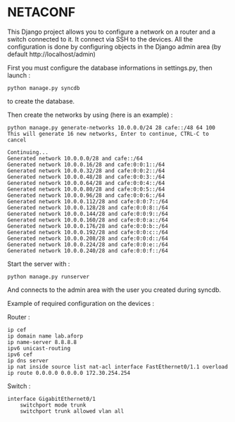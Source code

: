 NETACONF
============

This Django project allows you  to configure a network on a router and a switch connected to it.
It connect via SSH to the devices.
All the configuration is done by configuring objects in the Django admin area (by default http://localhost/admin)

First you must configure the database informations in settings.py,
then launch :

	python manage.py syncdb

to create the database.

Then create the networks by using (here is an example) :

	python manage.py generate-networks 10.0.0.0/24 28 cafe::/48 64 100
	This will generate 16 new networks, Enter to continue, CTRL-C to cancel
	
	Continuing...
	Generated network 10.0.0.0/28 and cafe::/64
	Generated network 10.0.0.16/28 and cafe:0:0:1::/64
	Generated network 10.0.0.32/28 and cafe:0:0:2::/64
	Generated network 10.0.0.48/28 and cafe:0:0:3::/64
	Generated network 10.0.0.64/28 and cafe:0:0:4::/64
	Generated network 10.0.0.80/28 and cafe:0:0:5::/64
	Generated network 10.0.0.96/28 and cafe:0:0:6::/64
	Generated network 10.0.0.112/28 and cafe:0:0:7::/64
	Generated network 10.0.0.128/28 and cafe:0:0:8::/64
	Generated network 10.0.0.144/28 and cafe:0:0:9::/64
	Generated network 10.0.0.160/28 and cafe:0:0:a::/64
	Generated network 10.0.0.176/28 and cafe:0:0:b::/64
	Generated network 10.0.0.192/28 and cafe:0:0:c::/64
	Generated network 10.0.0.208/28 and cafe:0:0:d::/64
	Generated network 10.0.0.224/28 and cafe:0:0:e::/64
	Generated network 10.0.0.240/28 and cafe:0:0:f::/64

Start the server with :

	python manage.py runserver

And connects to the admin area with the user you created during syncdb.

Example of required configuration on the devices :

Router :

	ip cef
	ip domain name lab.aforp
	ip name-server 8.8.8.8
	ipv6 unicast-routing
	ipv6 cef
	ip dns server
	ip nat inside source list nat-acl interface FastEthernet0/1.1 overload
	ip route 0.0.0.0 0.0.0.0 172.30.254.254

Switch :

	interface GigabitEthernet0/1
		switchport mode trunk
		switchport trunk allowed vlan all